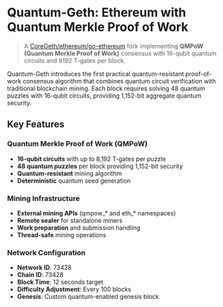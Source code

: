 ﻿# Quantum-Geth: Ethereum with Quantum Merkle Proof of Work

> A [CoreGeth/ethereum/go-ethereum](https://github.com/ethereum/go-ethereum) fork implementing **QMPoW (Quantum Merkle Proof of Work)** consensus with 16-qubit quantum circuits and 8192 T-gates per block.

Quantum-Geth introduces the first practical quantum-resistant proof-of-work consensus algorithm that combines quantum circuit verification with traditional blockchain mining. Each block requires solving 48 quantum puzzles with 16-qubit circuits, providing 1,152-bit aggregate quantum security.

##  Key Features

###  **Quantum Merkle Proof of Work (QMPoW)**
- **16-qubit circuits** with up to 8,192 T-gates per puzzle
- **48 quantum puzzles** per block providing 1,152-bit security
- **Quantum-resistant** mining algorithm
- **Deterministic** quantum seed generation

###  **Mining Infrastructure**
- **External mining APIs** (qmpow_* and eth_* namespaces)
- **Remote sealer** for standalone miners
- **Work preparation** and submission handling
- **Thread-safe** mining operations

###  **Network Configuration**
- **Network ID**: 73428
- **Chain ID**: 73428
- **Block Time**: 12 seconds target
- **Difficulty Adjustment**: Every 100 blocks
- **Genesis**: Custom quantum-enabled genesis block
